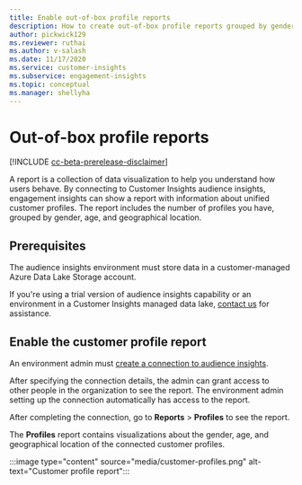```yaml
---
title: Enable out-of-box profile reports
description: How to create out-of-box profile reports grouped by gender, age, and county or region of origin.
author: pickwick129
ms.reviewer: ruthai
ms.author: v-salash
ms.date: 11/17/2020
ms.service: customer-insights
ms.subservice: engagement-insights 
ms.topic: conceptual
ms.manager: shellyha
---
```


# Out-of-box profile reports

[!INCLUDE [cc-beta-prerelease-disclaimer](includes/cc-beta-prerelease-disclaimer.md)]

A report is a collection of data visualization to help you understand how users behave. By connecting to Customer Insights audience insights, engagement insights can show a report with information about unified customer profiles. The report includes the number of profiles you have, grouped by gender, age, and geographical location.

## Prerequisites

The audience insights environment must store data in a customer-managed Azure Data Lake Storage account.

If you're using a trial version of audience insights capability or an environment in a Customer Insights managed data lake, [contact us](https://go.microsoft.com/fwlink/?linkid=2145734) for assistance.  


## Enable the customer profile report

An environment admin must [create a connection to audience insights](configure-connections.md).  

After specifying the connection details, the admin can grant access to other people in the organization to see the report. The environment admin setting up the connection automatically has access to the report. 

After completing the connection, go to **Reports** > **Profiles** to see the report.

The **Profiles** report contains visualizations about the gender, age, and geographical location of the connected customer profiles.

:::image type="content" source="media/customer-profiles.png" alt-text="Customer profile report":::
